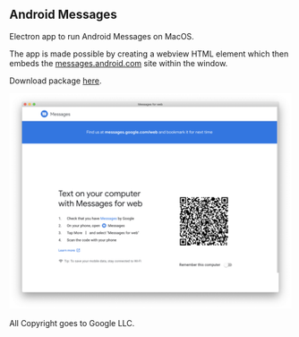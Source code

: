 ## Android Messages ##

Electron app to run Android Messages on MacOS. 

The app is made possible by creating a webview HTML element which then embeds the [messages.android.com](https://messages.android.com) site within the window.

Download package [here](https://github.com/jordanwalster/Android-Messages/raw/master/out/Android%20Messages.dmg).

![Load Screen](https://github.com/jordanwalster/android-messages/blob/master/android-messages.png)

All Copyright goes to Google LLC.
